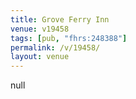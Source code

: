 ```yaml
---
title: Grove Ferry Inn
venue: v19458
tags: [pub, "fhrs:248388"]
permalink: /v/19458/
layout: venue
---
```

null